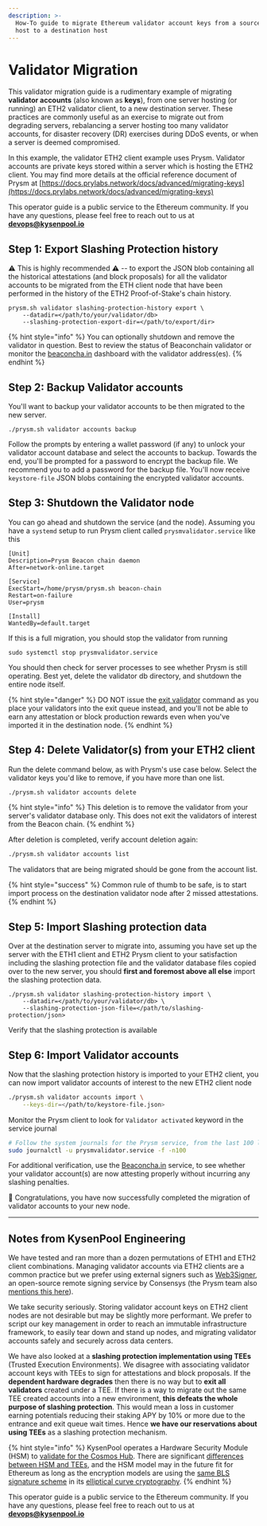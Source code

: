 ```yaml
---
description: >-
  How-To guide to migrate Ethereum validator account keys from a source server
  host to a destination host
---
```


# Validator Migration

This validator migration guide is a rudimentary example of migrating **validator accounts** (also known as **keys**), from one server hosting (or running) an ETH2 validator client, to a new destination server.  These practices are commonly useful as an exercise to migrate out from degrading servers, rebalancing a server hosting too many validator accounts, for disaster recovery (DR) exercises during DDoS events, or when a server is deemed compromised.

In this example, the validator ETH2 client example uses Prysm.  Validator accounts are private keys stored within a server which is hosting the ETH2 client.  You may find more details at the official reference document of Prysm at [https://docs.prylabs.network/docs/advanced/migrating-keys](https://docs.prylabs.network/docs/advanced/migrating-keys)

This operator guide is a public service to the Ethereum community.  If you have any questions, please feel free to reach out to us at **devops@kysenpool.io**

## Step 1: Export Slashing Protection history

:warning: This is highly recommended :warning: -- to export the JSON blob containing all the historical attestations (and block proposals) for all the validator accounts to be migrated from the ETH client node that have been performed in the history of the ETH2 Proof-of-Stake's chain history.

```
prysm.sh validator slashing-protection-history export \
    --datadir=</path/to/your/validator/db>
    --slashing-protection-export-dir=</path/to/export/dir>
```

{% hint style="info" %}
You can optionally shutdown and remove the validator in question.  Best to review the status of Beaconchain validator or monitor the [beaconcha.in](https://goerli.beaconcha.in/validator/84ab067326b6631ef7eeff6c53452c0ea8f2d463d03e1d760bef530fff1e9e3d0a958b98a29ed452c63a65f465784c0b) dashboard with the validator address(es).
{% endhint %}

## Step 2: Backup Validator accounts

You'll want to backup your validator accounts to be then migrated to the new server.

```
./prysm.sh validator accounts backup
```

Follow the prompts by entering a wallet password (if any) to unlock your validator account database and select the accounts to backup.  Towards the end, you'll be prompted for a password to encrypt the backup file.  We recommend you to add a password for the backup file.  You'll now receive `keystore-file` JSON blobs containing the encrypted validator accounts.

## Step 3: Shutdown the Validator node

You can go ahead and shutdown the service (and the node).  Assuming you have a `systemd` setup to run Prysm client called `prysmvalidator.service` like this

```
[Unit]
Description=Prysm Beacon chain daemon
After=network-online.target

[Service]
ExecStart=/home/prysm/prysm.sh beacon-chain
Restart=on-failure
User=prysm

[Install]
WantedBy=default.target
```

If this is a full migration, you should stop the validator from running

```
sudo systemctl stop prysmvalidator.service
```

You should then check for server processes to see whether Prysm is still operating.  Best yet, delete the validator db directory, and shutdown the entire node itself.

{% hint style="danger" %}
DO NOT issue the [exit validator](https://docs.prylabs.network/docs/wallet/exiting-a-validator) command as you place your validators into the exit queue instead, and you'll not be able to earn any attestation or block production rewards even when you've imported it in the destination node.
{% endhint %}

## Step 4: Delete Validator(s) from your ETH2 client

Run the delete command below, as with Prysm's use case below.  Select the validator keys you'd like to remove, if you have more than one list.

```bash
./prysm.sh validator accounts delete
```

{% hint style="info" %}
This deletion is to remove the validator from your server's validator database only.  This does not exit the validators of interest from the Beacon chain.
{% endhint %}

After deletion is completed, verify account deletion again:

```bash
./prysm.sh validator accounts list
```

The validators that are being migrated should be gone from the account list.

{% hint style="success" %}
Common rule of thumb to be safe, is to start import process on the destination validator node after 2 missed attestations.
{% endhint %}

## Step 5: Import Slashing protection data

Over at the destination server to migrate into, assuming you have set up the server with the ETH1 client and ETH2 Prysm client to your satisfaction including the slashing protection file and the validator database files copied over to the new server, you should **first and foremost above all else** import the slashing protection data.

```
./prysm.sh validator slashing-protection-history import \
    --datadir=</path/to/your/validator/db> \
    --slashing-protection-json-file=</path/to/slashing-protection/json>
```

Verify that the slashing protection is available

## Step 6: Import Validator accounts

Now that the slashing protection history is imported to your ETH2 client, you can now import validator accounts of interest to the new ETH2 client node

```bash
./prysm.sh validator accounts import \
    --keys-dir=</path/to/keystore-file.json>
```

Monitor the Prysm client to look for `Validator activated` keyword in the service journal

```bash
# Follow the system journals for the Prysm service, from the last 100 lines
sudo journalctl -u prysmvalidator.service -f -n100
```

For additional verification, use the [Beaconcha.in](https://beaconcha.in/) service, to see whether your validator account(s) are now attesting properly without incurring any slashing penalties.



:clap: Congratulations, you have now successfully completed the migration of validator accounts to your new node.

***

## Notes from KysenPool Engineering

We have tested and ran more than a dozen permutations of ETH1 and ETH2 client combinations.  Managing validator accounts via ETH2 clients are a common practice but we prefer using external signers such as [Web3Signer](https://github.com/ConsenSys/web3signer), an open-source remote signing service by Consensys (the Prysm team also [mentions this here](https://docs.prylabs.network/docs/wallet/web3signer)).

We take security seriously.  Storing validator account keys on ETH2 client nodes are not desirable but may be slightly more performant.  We prefer to script our key management in order to reach an immutable infrastructure framework, to easily tear down and stand up nodes, and migrating validator accounts safely and securely across data centers.

We have also looked at a **slashing protection implementation using TEEs** (Trusted Execution Environments).  We disagree with associating validator account keys with TEEs to sign for attestations and block proposals.  If the **dependent hardware degrades** then there is no way but to **exit all validators** created under a TEE.  If there is a way to migrate out the same TEE created accounts into a new environment, **this defeats the whole purpose of slashing protection**.  This would mean a loss in customer earning potentials reducing their staking APY by 10% or more due to the entrance and exit queue wait times.  Hence **we have our reservations about using TEEs** as a slashing protection mechanism.

{% hint style="info" %}
KysenPool operates a Hardware Security Module (HSM) to [validate for the Cosmos Hub](../../staking-guides/cosmos-staking-atom.md).  There are significant [differences between HSM and TEEs](https://autocrypt.io/hsm-tee-closer-look-at-vehicle-cybersecurity/), and the HSM model may in the future fit for Ethereum as long as the encryption models are using the [same BLS signature scheme](https://ethereum.org/nb/developers/docs/consensus-mechanisms/pos/keys/) in its [elliptical curve cryptography](https://en.wikipedia.org/wiki/Elliptic-curve_cryptography).
{% endhint %}

This operator guide is a public service to the Ethereum community.  If you have any questions, please feel free to reach out to us at **devops@kysenpool.io**
